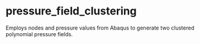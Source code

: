 # pressure_field_clustering
Employs nodes and pressure  values from Abaqus to generate two clustered polynomial pressure fields.
